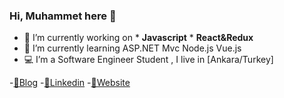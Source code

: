 ### Hi, Muhammet here 👋

- 🔭 I’m currently working on 
        * **Javascript** 
        * **React&Redux** 
- 🌱 I’m currently learning 
        ASP.NET Mvc 
        Node.js
        Vue.js
- 💻 I’m a Software Engineer Student , I live in [Ankara/Turkey]

-[🤔Blog](https://medium.com/@cokyamanmuhammet)
-[💬Linkedin](https://www.linkedin.com/in/muhammet-%C3%A7okyaman-ba9591197/)
-[🔭Website](muhammetcokyaman.com)
